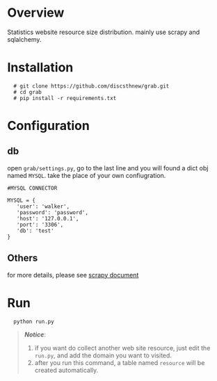 # Overview
Statistics website resource size distribution. mainly use scrapy and sqlalchemy.

# Installation
```
  # git clone https://github.com/discsthnew/grab.git
  # cd grab
  # pip install -r requirements.txt
```

# Configuration
## db
open `grab/settings.py`, go to the last line and you will found a dict obj named `MYSQL`. take the place of your own confiugration.
```
#MYSQL CONNECTOR

MYSQL = {
   'user': 'walker',
   'password': 'password',
   'host': '127.0.0.1',
   'port': '3306',
   'db': 'test'
}
```
## Others
for more details, please see [scrapy document](https://doc.scrapy.org/en/latest/topics/broad-crawls.html)

# Run
```
  python run.py
```

> ***Notice***: 
> 1. if you want do collect another web site resource, just edit the `run.py`, and add the domain you want to visited.
> 2. after you run this command, a table named `resource` will be created automatically. 

